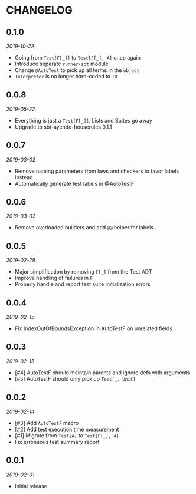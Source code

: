 # CHANGELOG

## 0.1.0

_2019-10-22_

 * Going from `Test[F[_]]` to `Test[F[_], A]` once again
 * Introduce separate `runner-sbt` module
 * Change `@AutoTest` to pick up all terms in the `object`
 * `Interpreter` is no longer hard-coded to `IO`

## 0.0.8

_2019-05-22_

 * Everything is just a `Test[F[_]]`, Lists and Suites go away
 * Upgrade to sbt-ayendo-houserules 0.1.1

## 0.0.7

_2019-03-02_

 * Remove naming parameters from laws and checkers to favor labels instead
 * Automatically generate test labels in @AutoTestF

## 0.0.6

_2019-03-02_

 * Remove overloaded builders and add `@@` helper for labels

## 0.0.5

_2019-02-28_

 * Major simplification by removing `F[_]` from the Test ADT
 * Improve handling of failures in `F`
 * Properly handle and report test suite initialization errors

## 0.0.4

_2019-02-15_

 * Fix IndexOutOfBoundsException in AutoTestF on unrelated fields

## 0.0.3

_2019-02-15_

 * [#4] AutoTestF should maintain parents and ignore defs with arguments
 * [#5] AutoTestF should only pick up `Test[_, Unit]`

## 0.0.2

_2019-02-14_

 * [#3] Add `AutoTestF` macro
 * [#2] Add test execution time measurement
 * [#1] Migrate from `Test[A]` to `Test[F[_], A]`
 * Fix erroneous test summary report

## 0.0.1

_2019-02-01_

 * Initial release